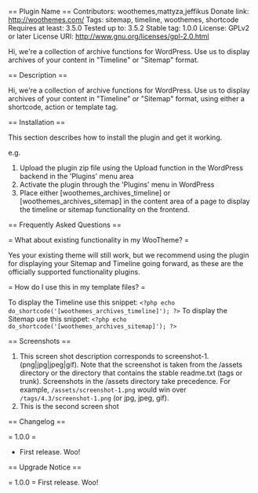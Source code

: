 == Plugin Name ==
Contributors: woothemes,mattyza,jeffikus
Donate link: http://woothemes.com/
Tags: sitemap, timeline, woothemes, shortcode
Requires at least: 3.5.0
Tested up to: 3.5.2
Stable tag: 1.0.0
License: GPLv2 or later
License URI: http://www.gnu.org/licenses/gpl-2.0.html

Hi, we're a collection of archive functions for WordPress. Use us to display archives of your content in "Timeline" or "Sitemap" format.

== Description ==

Hi, we're a collection of archive functions for WordPress. Use us to display archives of your content in "Timeline" or "Sitemap" format, using either a shortcode, action or template tag.

== Installation ==

This section describes how to install the plugin and get it working.

e.g.

1. Upload the plugin zip file using the Upload function in the WordPress backend in the 'Plugins' menu area
2. Activate the plugin through the 'Plugins' menu in WordPress
3. Place either [woothemes_archives_timeline] or [woothemes_archives_sitemap] in the content area of a page to display the timeline or sitemap functionality on the frontend.

== Frequently Asked Questions ==

= What about existing functionality in my WooTheme? =

Yes your existing theme will still work, but we recommend using the plugin for displaying your Sitemap and Timeline going forward, as these are the officially supported functionality plugins.

= How do I use this in my template files? =

To display the Timeline use this snippet:
`<?php echo do_shortcode('[woothemes_archives_timeline]'); ?>`
To display the Sitemap use this snippet:
`<?php echo do_shortcode('[woothemes_archives_sitemap]'); ?>`

== Screenshots ==

1. This screen shot description corresponds to screenshot-1.(png|jpg|jpeg|gif). Note that the screenshot is taken from
the /assets directory or the directory that contains the stable readme.txt (tags or trunk). Screenshots in the /assets 
directory take precedence. For example, `/assets/screenshot-1.png` would win over `/tags/4.3/screenshot-1.png` 
(or jpg, jpeg, gif).
2. This is the second screen shot

== Changelog ==

= 1.0.0 =
* First release. Woo!

== Upgrade Notice ==

= 1.0.0 =
First release. Woo!